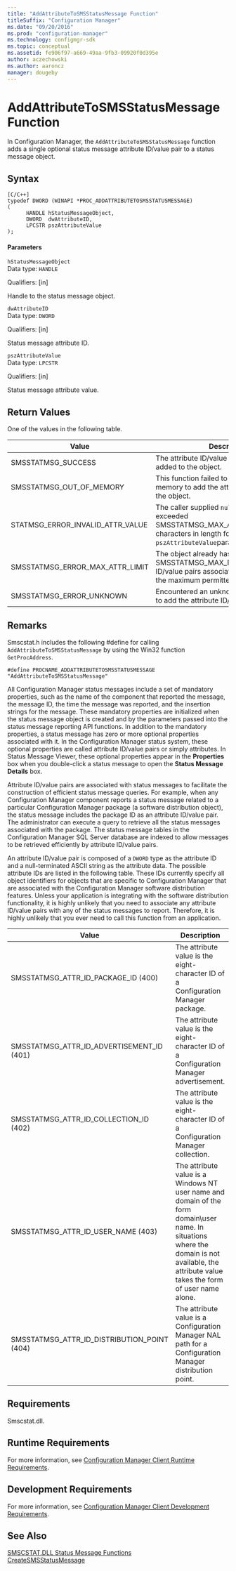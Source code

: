 ```yaml
---
title: "AddAttributeToSMSStatusMessage Function"
titleSuffix: "Configuration Manager"
ms.date: "09/20/2016"
ms.prod: "configuration-manager"
ms.technology: configmgr-sdk
ms.topic: conceptual
ms.assetid: fe906f97-a669-49aa-9fb3-09920f0d395e
author: aczechowski
ms.author: aaroncz
manager: dougeby
---
```

# AddAttributeToSMSStatusMessage Function
In Configuration Manager, the `AddAttributeToSMSStatusMessage` function adds a single optional status message attribute ID/value pair to a status message object.  

## Syntax  

```  
[C/C++]  
typedef DWORD (WINAPI *PROC_ADDATTRIBUTETOSMSSTATUSMESSAGE)  
(  
      HANDLE hStatusMessageObject,  
      DWORD  dwAttributeID,  
      LPCSTR pszAttributeValue  
);  
```  

#### Parameters  
 `hStatusMessageObject`  
 Data type: `HANDLE`  

 Qualifiers: [in]  

 Handle to the status message object.  

 `dwAttributeID`  
 Data type: `DWORD`  

 Qualifiers: [in]  

 Status message attribute ID.  

 `pszAttributeValue`  
 Data type: `LPCSTR`  

 Qualifiers: [in]  

 Status message attribute value.  

## Return Values  
 One of the values in the following table.  

|Value|Description|  
|-----------|-----------------|  
|SMSSTATMSG_SUCCESS|The attribute ID/value pair was successfully added to the object.|  
|SMSSTATMSG_OUT_OF_MEMORY|This function failed to allocate enough memory to add the attribute ID/value pair to the object.|  
|STATMSG_ERROR_INVALID_ATTR_VALUE|The caller supplied `null` or a string that exceeded SMSSTATMSG_MAX_ATTR_VALUE_LENGTH characters in length for the `pszAttributeValue`parameter.|  
|SMSSTATMSG_ERROR_MAX_ATTR_LIMIT|The object already has SMSSTATMSG_MAX_NUM_ATTRS attribute ID/value pairs associated with it, which is the maximum permitted number.|  
|SMSSTATMSG_ERROR_UNKNOWN|Encountered an unknown error while trying to add the attribute ID/value pair.|  

## Remarks  
 Smscstat.h includes the following #define for calling `AddAttributeToSMSStatusMessage` by using the Win32 function `GetProcAddress`.  

```  
#define PROCNAME_ADDATTRIBUTETOSMSSTATUSMESSAGE "AddAttributeToSMSStatusMessage"  
```  

 All Configuration Manager status messages include a set of mandatory properties, such as the name of the component that reported the message, the message ID, the time the message was reported, and the insertion strings for the message. These mandatory properties are initialized when the status message object is created and by the parameters passed into the status message reporting API functions. In addition to the mandatory properties, a status message has zero or more optional properties associated with it. In the Configuration Manager status system, these optional properties are called attribute ID/value pairs or simply attributes. In Status Message Viewer, these optional properties appear in the **Properties** box when you double-click a status message to open the **Status Message Details** box.  

 Attribute ID/value pairs are associated with status messages to facilitate the construction of efficient status message queries. For example, when any Configuration Manager component reports a status message related to a particular Configuration Manager package (a software distribution object), the status message includes the package ID as an attribute ID/value pair. The administrator can execute a query to retrieve all the status messages associated with the package. The status message tables in the Configuration Manager SQL Server database are indexed to allow messages to be retrieved efficiently by attribute ID/value pairs.  

 An attribute ID/value pair is composed of a `DWORD` type as the attribute ID and a null-terminated ASCII string as the attribute data. The possible attribute IDs are listed in the following table. These IDs currently specify all object identifiers for objects that are specific to Configuration Manager that are associated with the Configuration Manager software distribution features. Unless your application is integrating with the software distribution functionality, it is highly unlikely that you need to associate any attribute ID/value pairs with any of the status messages to report. Therefore, it is highly unlikely that you ever need to call this function from an application.  

|Value|Description|  
|-----------|-----------------|  
|SMSSTATMSG_ATTR_ID_PACKAGE_ID (400)|The attribute value is the eight-character ID of a Configuration Manager package.|  
|SMSSTATMSG_ATTR_ID_ADVERTISEMENT_ID (401)|The attribute value is the eight-character ID of a Configuration Manager advertisement.|  
|SMSSTATMSG_ATTR_ID_COLLECTION_ID (402)|The attribute value is the eight-character ID of a Configuration Manager collection.|  
|SMSSTATMSG_ATTR_ID_USER_NAME (403)|The attribute value is a Windows NT user name and domain of the form domain\user name. In situations where the domain is not available, the attribute value takes the form of user name alone.|  
|SMSSTATMSG_ATTR_ID_DISTRIBUTION_POINT (404)|The attribute value is a Configuration Manager NAL path for a Configuration Manager distribution point.|  

## Requirements  
 Smscstat.dll.  

## Runtime Requirements  
 For more information, see [Configuration Manager Client Runtime Requirements](../../../../../develop/core/reqs/client-runtime-requirements.md).  

## Development Requirements  
 For more information, see [Configuration Manager Client Development Requirements](../../../../../develop/core/reqs/client-development-requirements.md).  

## See Also  
 [SMSCSTAT.DLL Status Message Functions](../../../../../develop/reference/core/servers/manage/smscstat.dll-status-message-functions.md)   
 [CreateSMSStatusMessage](../../../../../develop/reference/core/servers/manage/createsmsstatusmessage-function.md)
